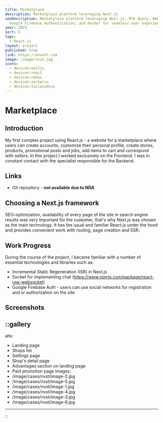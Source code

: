```yaml
---
title: Marketplace
description: Marketplace platform leveraging Next.js
seoDescription: Marketplace platform leveraging Next.js, RTK Query, WebSocket,
  Google Firebase Authentication, and Docker for seamless user experience.
year: 2023
sort: 5
tags:
  - React.js
layout: project
published: true
link: https://anvost.com
image: /image/nick.jpg
icons:
  - devicon:nextjs
  - devicon:react
  - devicon:redux
  - devicon:socketio
  - devicon:tailwindcss
---
```


# Marketplace

## Introduction

My first complex project using React.js - a website for a marketplace where users can create accounts, customize their personal profile, create stores, products, promotional posts and jobs, add items to cart and correspond with sellers. In this project I worked exclusively on the Frontend. I was in constant contact with the specialist responsible for the Backend.

## Links

- Git repository - **not available due to NDA**

## Choosing a Next.js framework

SEO-optimization, availability of every page of the site in search engine results was very important for the customer, that's why Next.js was chosen as the main technology. It has the usual and familiar React.js under the hood and provides convenient work with routing, page creation and SSR.

## Work Progress

During the course of the project, I became familiar with a number of essential technologies and libraries such as:

- Incremental Static Regeneration (ISR) in Next.js
- Socket for implementing chat (<https://www.npmjs.com/package/react-use-websocket>)
- Google Firebase Auth - users can use social networks for registration and or authorization on the site

## Screenshots

::gallery
---
alts:
  - Landing page
  - Shops list
  - Settings page
  - Shop's detail page
  - Advantages section on landing page
  - Paid promotion page
images:
  - /image/cases/nvst/image-2.jpg
  - /image/cases/nvst/image-5.jpg
  - /image/cases/nvst/image-1.jpg
  - /image/cases/nvst/image-4.jpg
  - /image/cases/nvst/image-3.jpg
  - /image/cases/nvst/image-6.jpg
---
::